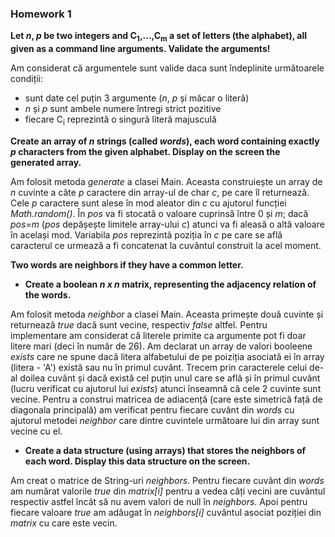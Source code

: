 ### Homework 1

**Let *n*, *p* be two integers and C<sub>1</sub>,...,C<sub>m</sub> a set of letters (the alphabet), all given as a command line arguments. Validate the arguments!**

Am considerat că argumentele sunt valide daca sunt îndeplinite următoarele condiții:
+ sunt date cel puțin 3 argumente (*n*, *p* și măcar o literă)
+ *n* și *p* sunt ambele numere întregi strict pozitive
+ fiecare C<sub>i</sub> reprezintă o singură literă majusculă

**Create an array of *n* strings (called *words*), each word containing exactly *p* characters from the given alphabet. Display on the screen the generated array.**

Am folosit metoda *generate* a clasei Main. Aceasta construiește un array de *n* cuvinte a câte *p* caractere din array-ul de char *c*, pe care îl returnează. Cele *p* caractere sunt alese în mod aleator din *c* cu ajutorul funcției *Math.random()*. În *pos* va fi stocată o valoare cuprinsă între 0 și *m*; dacă *pos*=*m* (*pos* depășește limitele array-ului *c*) atunci va fi aleasă o altă valoare în același mod. Variabila *pos* reprezintă poziția în *c* pe care se află caracterul ce urmează a fi concatenat la cuvântul construit la acel moment.

**Two words are neighbors if they have a common letter.**
+ **Create a boolean *n x n* matrix, representing the adjacency relation of the words.**

Am folosit metoda *neighbor* a clasei Main. Aceasta primește două cuvinte și returnează *true* dacă sunt vecine, respectiv *false* altfel. Pentru implementare am considerat că literele primite ca argumente pot fi doar litere mari (deci în număr de 26).
Am declarat un array de valori booleene *exists* care ne spune dacă litera alfabetului de pe poiziția asociată ei în array (litera - 'A') există sau nu în primul cuvânt. Trecem prin caracterele celui de-al doilea cuvânt și dacă există cel puțin unul care se află și în primul cuvânt (lucru verificat cu ajutorul lui *exists*) atunci înseamnă că cele 2 cuvinte sunt vecine.
Pentru a construi matricea de adiacență (care este simetrică față de diagonala principală) am verificat pentru fiecare cuvânt din *words* cu ajutorul metodei *neighbor* care dintre cuvintele următoare lui din array sunt vecine cu el.

+ **Create a data structure (using arrays) that stores the neighbors of each word. Display this data structure on the screen.**

Am creat o matrice de String-uri *neighbors*. Pentru fiecare cuvânt din *words* am numărat valorile *true* din *matrix[i]* pentru a vedea câți vecini are cuvântul respectiv astfel încât să nu avem valori de null în *neighbors*. Apoi pentru fiecare valoare *true* am adăugat în *neighbors[i]* cuvântul asociat poziției din *matrix* cu care este vecin.